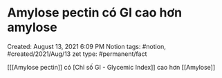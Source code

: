 # Amylose pectin có GI cao hơn amylose

Created: August 13, 2021 6:09 PM
Notion tags: #notion, #created/2021/Aug/13
zet type: #permanent/fact

[[[Amylose pectin]] có [Chỉ số GI - Glycemic Index]] cao hơn [[Amylose]]